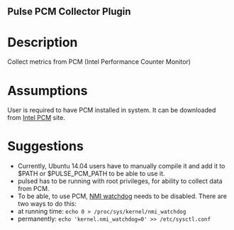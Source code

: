 <!--
http://www.apache.org/licenses/LICENSE-2.0.txt


Copyright 2015 Intel Corporation

Licensed under the Apache License, Version 2.0 (the "License");
you may not use this file except in compliance with the License.
You may obtain a copy of the License at

    http://www.apache.org/licenses/LICENSE-2.0

Unless required by applicable law or agreed to in writing, software
distributed under the License is distributed on an "AS IS" BASIS,
WITHOUT WARRANTIES OR CONDITIONS OF ANY KIND, either express or implied.
See the License for the specific language governing permissions and
limitations under the License.
-->

## Pulse PCM Collector Plugin

# Description
Collect metrics from PCM (Intel Performance Counter Monitor)

# Assumptions
User is required to have PCM installed in system. It can be downloaded from [Intel PCM](http://www.intel.com/software/pcm) site.

# Suggestions
* Currently, Ubuntu 14.04 users have to manually compile it and add it to $PATH or $PULSE_PCM_PATH to be able to use it.
* pulsed has to be running with root privileges, for ability to collect data from PCM.
* To be able, to use PCM, [NMI watchdog](https://en.wikipedia.org/wiki/Non-maskable_interrupt) needs to be disabled. There are two ways to do this:
 * at running time: `echo 0 > /proc/sys/kernel/nmi_watchdog`
 * permanently: `echo 'kernel.nmi_watchdog=0' >> /etc/sysctl.conf`

